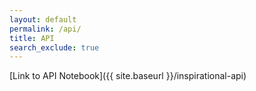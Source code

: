 ```yaml
---
layout: default
permalink: /api/
title: API
search_exclude: true
---
```


[Link to API Notebook]({{ site.baseurl }}/inspirational-api)
